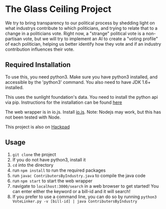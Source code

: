 The Glass Ceiling Project
========
We try to bring transparency to our political process by shedding light on what industrys contribute to which politicians, and trying to relate that to a change in a politicians vote. Right now, a "strange" political vote is a non-partisan vote, but we will try to implement an AI to create a "voting profile" of each politician, helping us better identify how they vote and if an industry contribution influences their vote. 


Required Installation
----------------------
To use this, you need python3. Make sure you have python3 installed, and accessible by the 'python3' command. 
You also need to have JDK 1.6+ installed. 

This uses the sunlight foundation's data. You need to install the python api via pip. 
Instructions for the installation can be found [here](http://sunlightfoundation.com/blog/2012/02/13/introducing-python-sunlight)

The web wrapper is in io.js. Install [io.js](https://iojs.org/en/index.html). Note: Nodejs may work, but this has not been tested with Node. 

This project is also on [Hackpad](https://opendatadaydc.hackpad.com/Correlation-between-Money-and-Votes-rK20nNdsVlc)

Usage
-----
  1. `git clone` the project 
  2. If you do not have python3, install it
  3. `cd` into the directory 
  4. run `npm install` to run the required packages
  5. run `javac ContributersByIndustry.java` to compile the java code
  6. run `npm start` to start the web wrapper 
  7. navigate to `localhost:3000/search` in a web browser to get started! You can enter either the keyword or a bill-id and it will search! 
  8. If you prefer to use a command line, you can do so by running `python3 VoteLinker.py -v [bill-id] | java ContributersByIndustry`


  

